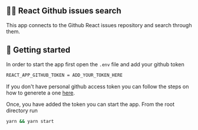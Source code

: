 ## 🕵️‍♀️ React Github issues search
This app connects to the Github React issues repository and search through them. 

## 🚀 Getting started
In order to start the app first open the `.env` file and add your github token 

```sh
REACT_APP_GITHUB_TOKEN = ADD_YOUR_TOKEN_HERE
```

If you don't have personal github access token you can follow the steps on how to generete a one [here](https://docs.github.com/en/authentication/keeping-your-account-and-data-secure/creating-a-personal-access-token). 

Once, you have added the token you can start the app. 
From the root directory run 

```sh
yarn && yarn start
```